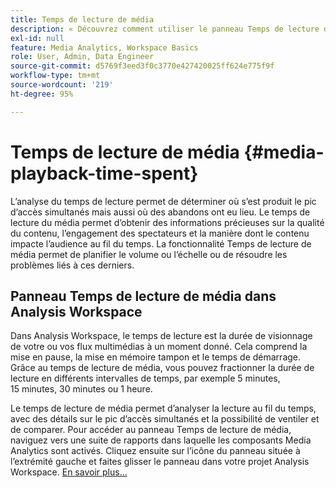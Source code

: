 ```yaml
---
title: Temps de lecture de média
description: « Découvrez comment utiliser le panneau Temps de lecture de média pour analyser le temps de lecture et comprendre le pic d’accès simultanés et l’endroit où des abandons ont eu lieu. »
exl-id: null
feature: Media Analytics, Workspace Basics
role: User, Admin, Data Engineer
source-git-commit: d5769f3eed3f0c3770e427420025ff624e775f9f
workflow-type: tm+mt
source-wordcount: '219'
ht-degree: 95%

---
```


# Temps de lecture de média {#media-playback-time-spent}

L’analyse du temps de lecture permet de déterminer où s’est produit le pic d’accès simultanés mais aussi où des abandons ont eu lieu. Le temps de lecture du média permet d’obtenir des informations précieuses sur la qualité du contenu, l’engagement des spectateurs et la manière dont le contenu impacte l’audience au fil du temps. La fonctionnalité Temps de lecture de média permet de planifier le volume ou l’échelle ou de résoudre les problèmes liés à ces derniers.

## Panneau Temps de lecture de média dans Analysis Workspace

Dans Analysis Workspace, le temps de lecture est la durée de visionnage de votre ou vos flux multimédias à un moment donné. Cela comprend la mise en pause, la mise en mémoire tampon et le temps de démarrage. Grâce au temps de lecture de média, vous pouvez fractionner la durée de lecture en différents intervalles de temps, par exemple 5 minutes, 15 minutes, 30 minutes ou 1 heure.


Le temps de lecture de média permet d’analyser la lecture au fil du temps, avec des détails sur le pic d’accès simultanés et la possibilité de ventiler et de comparer. Pour accéder au panneau Temps de lecture de média, naviguez vers une suite de rapports dans laquelle les composants Media Analytics sont activés. Cliquez ensuite sur l’icône du panneau située à l’extrémité gauche et faites glisser le panneau dans votre projet Analysis Workspace. [En savoir plus...](https://experienceleague.adobe.com/docs/analytics/analyze/analysis-workspace/panels/media-playback-timespent/media-playback-time-spent.html)

<!-- ## DOES THIS APPLY Get Concurrent Viewers via Analytics Reporting API

REVISE You can also get concurrent viewer data for up to 1-month at a time at minute-level granularity using the Analytics Reporting API 2.0.  The reporting API uses the same definition of concurrent viewers as Analysis Workspace.  For more information see [_*Get concurrent viewers JSON report data with Analytics 2.0 APIs*_](/help/media-reports/media-default-reports/get-concurrent-json20.md). -->

